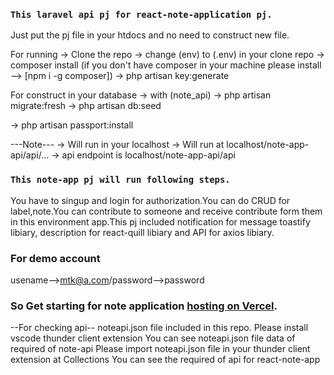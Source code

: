### `This laravel api pj for react-note-application pj.`

Just put the pj file in your htdocs and no need to construct new file.

For running
-> Clone the repo
-> change (env) to (.env) in your clone repo
-> composer install
(if you don't have composer in your machine please install --> [npm i -g composer])
-> php artisan key:generate

For construct in your database
-> with (note_api)
-> php artisan migrate:fresh
-> php artisan db:seed

-> php artisan passport:install

---Note---
-> Will run in your localhost
-> Will run at localhost/note-app-api/api/...
-> api endpoint is localhost/note-app-api/api


### `This note-app pj will run following steps.`
You have to singup and login for authorization.You can do CRUD for label,note.You can contribute to someone and receive contribute form them in this environment app.This pj included notification for message toastify libiary, description for react-quill libiary and API for axios libiary.

### For demo account
usename-->mtk@a.com/password-->password

### So Get starting for note application [hosting on Vercel](https://react-note-app-vercel.vercel.app/).


--For checking api--
noteapi.json file included in this repo.
Please install vscode thunder client extension
You can see noteapi.json file data of required of note-api
Please import noteapi.json file in your thunder client extension at Collections
You can see the required of api for react-note-app
